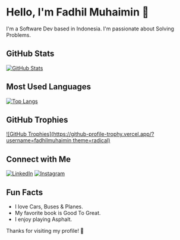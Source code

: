 # Hello, I'm Fadhil Muhaimin 👋

I'm a Software Dev based in Indonesia. I'm passionate about Solving Problems.

## GitHub Stats

[![GitHub Stats](https://github-readme-stats.vercel.app/api?username=fadhilmuhaimin&show_icons=true&theme=radical)](https://github.com/your-username)

## Most Used Languages

[![Top Langs](https://github-readme-stats.vercel.app/api/top-langs/?username=fadhilmuhaimin&layout=compact&theme=radical)](https://github.com/your-username)

## GitHub Trophies

[![GitHub Trophies](https://github-profile-trophy.vercel.app/?username=fadhilmuhaimin theme=radical)](https://github.com/your-username)

## Connect with Me

[![LinkedIn](https://img.shields.io/badge/LinkedIn-0077B5?style=for-the-badge&logo=linkedin&logoColor=white)](https://www.linkedin.com/in/fadhil-muhaimin88/)
[![Instagram](https://img.shields.io/badge/Instagram-E4405F?style=for-the-badge&logo=instagram&logoColor=white)](https://www.instagram.com/autodhil/)

## Fun Facts

- I love Cars, Buses & Planes.
- My favorite book is Good To Great.
- I enjoy playing Asphalt.

Thanks for visiting my profile! 🌟
